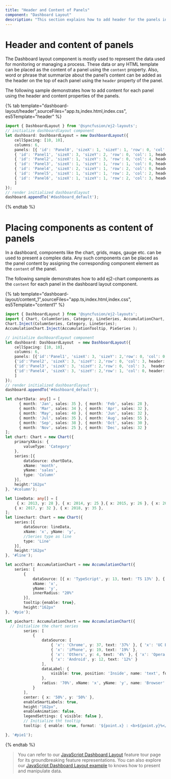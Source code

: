 ```yaml
---
title: "Header and Content of Panels"
component: "Dashboard Layout"
description: "This section explains how to add header for the panels in Essential JS 2 DashboardLayout component"
---
```


# Header and content of panels

The Dashboard layout component is mostly used to represent the data used for monitoring or managing a process. These data or any HTML template can be placed as the content of a panel using the `content` property. Also, word or phrase that summarize about the panel’s content can be added as the header on the top of each panel using the `header` property of the panel.

The following sample demonstrates how to add content for each panel using the header and content properties of the panels.

{% tab template="dashboard-layout/header",sourceFiles="app.ts,index.html,index.css", es5Template="header" %}

```typescript
import { DashboardLayout } from '@syncfusion/ej2-layouts';
// initialize dashboardlayout component
let dashboard: DashboardLayout = new DashboardLayout({
    cellSpacing: [10, 10],
    columns: 6,
    panels: [{ 'id': 'Panel0', 'sizeX': 1, 'sizeY': 1, 'row': 0, 'col': 0, header: '<div>Panel 0</div>', content: '<div class="content">Panel Content<div>' },
    { 'id': 'Panel1', 'sizeX': 3, 'sizeY': 2, 'row': 0, 'col': 1, header: '<div>Panel 1</div>', content: '<div class="content">Panel Content<div>' },
    { 'id': 'Panel2', 'sizeX': 1, 'sizeY': 3, 'row': 0, 'col': 4, header: '<div>Panel 2</div>', content: '<div class="content">Panel Content<div>' },
    { 'id': 'Panel3', 'sizeX': 1, 'sizeY': 1, 'row': 1, 'col': 0, header: '<div>Panel 3</div>', content: '<div class="content">Panel Content<div>' },
    { 'id': 'Panel4', 'sizeX': 2, 'sizeY': 1, 'row': 2, 'col': 0, header: '<div>Panel 4</div>', content: '<div class="content">Panel Content<div>' },
    { 'id': 'Panel5', 'sizeX': 1, 'sizeY': 1, 'row': 2, 'col': 2, header: '<div>Panel 5</div>', content: '<div class="content">Panel Content<div>' },
    { 'id': 'Panel6', 'sizeX': 1, 'sizeY': 1, 'row': 2, 'col': 3, header: '<div>Panel 6</div>', content: '<div class="content">Panel Content<div>' }
    ]
});
// render initialized dashboardlayout
dashboard.appendTo('#dashboard_default');

```

{% endtab %}

# Placing components as content of panels

In a dashboard, components like the chart, grids, maps, gauge etc. can be used to present a complex data. Any such components can be placed as the panel content by assigning the corresponding component element as the `content` of the panel.

The following sample demonstrates how to add ej2-chart components as the `content` for each panel in the dashboard layout component.

{% tab template="dashboard-layout/content_1",sourceFiles="app.ts,index.html,index.css", es5Template="content1" %}

```typescript
import { DashboardLayout } from '@syncfusion/ej2-layouts';
import { Chart, ColumnSeries, Category, LineSeries, AccumulationChart, AccumulationTooltip, PieSeries  } from '@syncfusion/ej2-charts';
Chart.Inject(ColumnSeries, Category, LineSeries);
AccumulationChart.Inject(AccumulationTooltip, PieSeries );

// initialize dashboardlayout component
let dashboard: DashboardLayout  = new DashboardLayout({
    cellSpacing: [10, 10],
    columns: 6,
    panels: [{'id':'Panel1', 'sizeX': 3, 'sizeY': 2,'row': 0, 'col': 0, header:'<div class="header"> Product usage ratio </div>', content:'<div id="pie"><div>'},
    {'id':'Panel2', 'sizeX': 3, 'sizeY': 2,'row': 0, 'col': 3, header:'<div class="header"> Last year Sales Comparison </div>', content:'<div id="column"><div>' },
    {'id':'Panel3', 'sizeX': 3, 'sizeY': 2,'row': 0, 'col': 3,  header:'<div class="header"> Mobile browsers usage </div>', content:'<div id="pie1"><div>' },
    {'id':'Panel4', 'sizeX': 3, 'sizeY': 2,'row': 1, 'col': 0, header:'<div class="header"> Sales increase percentage </div>', content:'<div id="line"><div>' }
    ]
});
// render initialized dashboardlayout
dashboard.appendTo('#dashboard_default');

let chartData: any[] = [
      { month: 'Jan', sales: 35 }, { month: 'Feb', sales: 28 },
      { month: 'Mar', sales: 34 }, { month: 'Apr', sales: 32 },
      { month: 'May', sales: 40 }, { month: 'Jun', sales: 32 },
      { month: 'Jul', sales: 35 }, { month: 'Aug', sales: 55 },
      { month: 'Sep', sales: 38 }, { month: 'Oct', sales: 30 },
      { month: 'Nov', sales: 25 }, { month: 'Dec', sales: 32 }
];
let chart: Chart = new Chart({
    primaryXAxis: {
        valueType: 'Category'
    },
    series:[{
        dataSource: chartData,
        xName: 'month',
        yName: 'sales',
        type: 'Column'
    }],
    height:"162px"
}, '#column');

let lineData: any[] = [
     { x: 2013, y: 28 }, { x: 2014, y: 25 },{ x: 2015, y: 26 }, { x: 2016, y: 27 },
    { x: 2017, y: 32 }, { x: 2018, y: 35 },
];
let linechart: Chart = new Chart({
    series:[{
        dataSource: lineData,
        xName: 'x', yName: 'y',
        //Series type as line
        type: 'Line'
    }],
    height:"162px"
}, '#line');

let accChart: AccumulationChart = new AccumulationChart({
    series: [
        {
            dataSource: [{ x: 'TypeScript', y: 13, text: 'TS 13%' }, { x: 'React', y: 12.5, text: 'Reat 12.5%' },{ x: 'MVC', y: 12, text: 'MVC 12%' },{ x: 'Core', y: 12.5, text: 'Core 12.5%' },{ x: 'Vue', y: 10, text: 'Vue 10%' },{ x: 'Angular', y: 40, text: 'Angular 40%' }],
            xName: 'x',
            yName: 'y',
            innerRadius: "20%"
        }],
        tooltip:{enable: true},
        height:"162px"
}, '#pie');

let piechart: AccumulationChart = new AccumulationChart({
  // Initialize the chart series
        series: [
            {
                dataSource: [
                    { 'x': 'Chrome', y: 37, text: '37%' }, { 'x': 'UC Browser', y: 17, text: '17%' },
                    { 'x': 'iPhone', y: 19, text: '19%' },
                    { 'x': 'Others', y: 4, text: '4%' }, { 'x': 'Opera', y: 11, text: '11%' },
                    { 'x': 'Android', y: 12, text: '12%' }
                ],
                dataLabel: {
                    visible: true, position: 'Inside', name: 'text', font: { fontWeight: '600' }
                },
                radius: '70%', xName: 'x', yName: 'y', name: 'Browser'
            }
        ],
        center: { x: '50%', y: '50%' },
        enableSmartLabels: true,
        height:"162px",
        enableAnimation: false,
        legendSettings: { visible: false },
        // Initialize tht tooltip
        tooltip: { enable: true, format: '${point.x} : <b>${point.y}%</b>' },

}, '#pie1');

```

{% endtab %}

> You can refer to our [JavaScript Dashboard Layout](https://www.syncfusion.com/javascript-ui-controls/js-dashboard-layout) feature tour page for its groundbreaking feature representations. You can also explore our [JavaScript Dashboard Layout example](https://ej2.syncfusion.com/demos/#/material/dashboard-layout/default.html) to knows how to present and manipulate data.